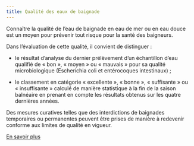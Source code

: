 ```yaml
---
title: Qualité des eaux de baignade
---
```

	
Connaître la qualité de l’eau de baignade en eau de mer ou en eau douce est un moyen pour prévenir tout risque pour la santé des baigneurs.

Dans l’évaluation de cette qualité, il convient de distinguer :

- le résultat d’analyse du dernier prélèvement d’un échantillon d’eau qualifié de « bon », « moyen » ou « mauvais » pour sa qualité microbiologique (Escherichia coli et entérocoques intestinaux) ;

- le classement en catégorie « excellente », « bonne », « suffisante » ou « insuffisante » calculé de manière statistique à la fin de la saison balnéaire en prenant en compte les résultats obtenus sur les quatre dernières années.

Des mesures curatives telles que des interdictions de baignades temporaires ou permanentes peuvent être prises de manière à redevenir conforme aux limites de qualité en vigueur.

[En savoir plus](https://baignades.sante.gouv.fr/baignades/editorial/fr/controle/organisation.html)
